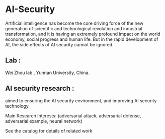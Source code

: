 # AI-Security

Artificial intelligence has become the core driving force of the new generation of scientific and technological revolution and industrial transformation, and it is having an extremely profound impact on the world economy, social progress and human life. 
But in the rapid development of AI, the side effects of AI security cannot be ignored.

## Lab :

Wei Zhou lab , Yunnan University, China.


## AI security research  :


aimed to ensuring the AI security environment, and improving AI security technology.

Main Research Interests: (adversarial attack, adversarial defense, adversarial example, neural network)

See the catalog for details of related work

